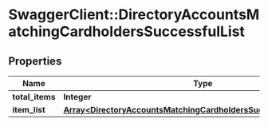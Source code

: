 # SwaggerClient::DirectoryAccountsMatchingCardholdersSuccessfulList

## Properties
Name | Type | Description | Notes
------------ | ------------- | ------------- | -------------
**total_items** | **Integer** |  | [optional] 
**item_list** | [**Array&lt;DirectoryAccountsMatchingCardholdersSuccessfulListItemList&gt;**](DirectoryAccountsMatchingCardholdersSuccessfulListItemList.md) |  | [optional] 


